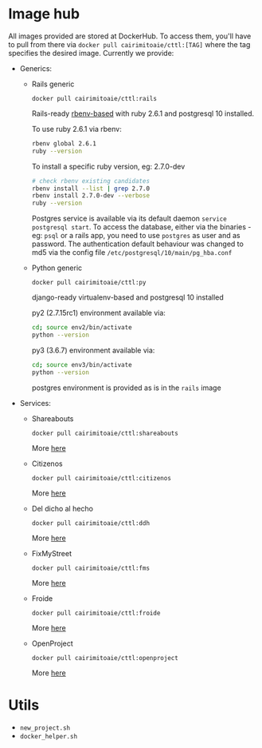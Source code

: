 # Image hub
All images provided are stored at DockerHub. To access them, you'll have to pull from there via `docker pull cairimitoaie/cttl:[TAG]`
where the tag specifies the desired image. Currently we provide:
 - Generics:
     - Rails generic 
     
        `docker pull cairimitoaie/cttl:rails`
 
        Rails-ready [rbenv-based](https://github.com/rbenv/rbenv) with ruby 2.6.1 and postgresql 10 installed.
        
        To use ruby 2.6.1 via rbenv:
        
        ```bash        
        rbenv global 2.6.1
        ruby --version            
        ```
        
        To install a specific ruby version, eg: 2.7.0-dev
         
        ```bash      
        # check rbenv existing candidates
        rbenv install --list | grep 2.7.0
        rbenv install 2.7.0-dev --verbose
        ruby --version            
        ```
        
        Postgres service is available via its default daemon `service postgresql start`. To access the database,
        either via the binaries - eg: `psql` or a rails app, you need to use `postgres` as user and as password. The authentication
        default behaviour was changed to md5 via the config file `/etc/postgresql/10/main/pg_hba.conf`
     - Python generic 
     
        `docker pull cairimitoaie/cttl:py`
 
        django-ready virtualenv-based and postgresql 10 installed
        
        py2 (2.7.15rc1) environment available via:
        ```bash
        cd; source env2/bin/activate
        python --version
        ```
        
        py3 (3.6.7) environment available via:
        ```bash
        cd; source env3/bin/activate
        python --version
         ```
         
        postgres environment is provided as is in the `rails` image 
        
 - Services:
     - Shareabouts 
     
        `docker pull cairimitoaie/cttl:shareabouts`
        
        More [here](https://github.com/cttlrepository/cttl/shareabouts)
     - Citizenos 
     
        `docker pull cairimitoaie/cttl:citizenos`
        
        More [here](https://github.com/cttlrepository/cttl/citizenos)
     - Del dicho al hecho 
     
        `docker pull cairimitoaie/cttl:ddh`
         
         More [here](https://github.com/cttlrepository/cttl/ddh)
     - FixMyStreet 
     
        `docker pull cairimitoaie/cttl:fms`
        
        More [here](https://github.com/cttlrepository/cttl/fixmystreet)
     - Froide 
     
        `docker pull cairimitoaie/cttl:froide`
        
        More [here](https://github.com/cttlrepository/cttl/froide)
     - OpenProject 
     
        `docker pull cairimitoaie/cttl:openproject`
         
         More [here](https://github.com/cttlrepository/openproject)
     
     
# Utils
- `new_project.sh`
- `docker_helper.sh`